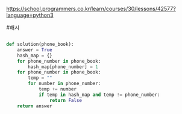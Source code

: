 https://school.programmers.co.kr/learn/courses/30/lessons/42577?language=python3

#해시
```python

def solution(phone_book):
    answer = True
    hash_map = {}
    for phone_number in phone_book:
        hash_map[phone_number] = 1
    for phone_number in phone_book:
        temp = ""
        for number in phone_number:
            temp += number
            if temp in hash_map and temp != phone_number:
                return False
    return answer
```